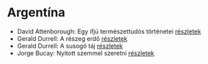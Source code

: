 # Argentína

- David Attenborough: Egy ifjú természettudós történetei [részletek](_details/%7Bopf.creator%7D.md#id_1449)
- Gerald Durrell: A részeg erdő [részletek](_details/%7Bopf.creator%7D.md#id_878)
- Gerald Durrell: A susogó táj [részletek](_details/%7Bopf.creator%7D.md#id_871)
- Jorge Bucay: Nyitott szemmel szeretni [részletek](_details/%7Bopf.creator%7D.md#id_385)